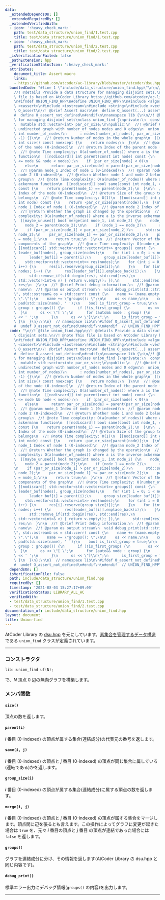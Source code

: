 ```yaml
---
data:
  _extendedDependsOn: []
  _extendedRequiredBy: []
  _extendedVerifiedWith:
  - icon: ':heavy_check_mark:'
    path: test/data_structure/union_find/1.test.cpp
    title: test/data_structure/union_find/1.test.cpp
  - icon: ':heavy_check_mark:'
    path: test/data_structure/union_find/2.test.cpp
    title: test/data_structure/union_find/2.test.cpp
  _isVerificationFailed: false
  _pathExtension: hpp
  _verificationStatusIcon: ':heavy_check_mark:'
  attributes:
    document_title: Assert macro
    links:
    - https://github.com/atcoder/ac-library/blob/master/atcoder/dsu.hpp
  bundledCode: "#line 1 \"include/data_structure/union_find.hpp\"\n\n//! @file union_find.hpp\n\
    //! @details Provide a data structure for managing disjoint sets.\n//! @note This\
    \ file is based on AtCoder Library https://github.com/atcoder/ac-library/blob/master/atcoder/dsu.hpp\n\
    \n#ifndef UNION_FIND_HPP\n#define UNION_FIND_HPP\n\n#include <algorithm>\n#include\
    \ <cassert>\n#include <iostream>\n#include <string>\n#include <vector>\n\n#ifndef\
    \ O_assert\n//! @brief Assert macro\n#  define O_assert(...) assert(__VA_ARGS__)\n\
    #  define O_assert_not_defined\n#endif\n\nnamespace lib {\n\n//! @brief Data structure\
    \ for managing disjoint sets\nclass union_find {\nprivate:\n  const int nodes;\n\
    \  mutable std::vector<int> par_or_size;\n\npublic:\n  //! @brief Construct an\
    \ undirected graph with number_of_nodes nodes and 0 edges\n  union_find(const\
    \ int number_of_nodes)\n      : nodes(number_of_nodes), par_or_size(number_of_nodes,\
    \ -1) {}\n\n  //! @return Number of nodes in the whole graph\n  [[nodiscard]]\
    \ int size() const noexcept {\n    return nodes;\n  }\n\n  //! @param node Index\
    \ of the node (0-indexed)\n  //! @return Index of the parent node (0-indexed)\n\
    \  //! @note Time complexity: O(a(number_of_nodes)) where a is the inverse ackermann\
    \ function\n  [[nodiscard]] int parent(const int node) const {\n    O_assert(0\
    \ <= node && node < nodes);\n    if (par_or_size[node] < 0)\n      return node;\n\
    \    else\n      return par_or_size[node] = parent(par_or_size[node]);\n  }\n\n\
    \  //! @param node_1 Index of node 1 (0-indexed)\n  //! @param node_2 Index of\
    \ node 2 (0-indexed)\n  //! @return Whether node 1 and node 2 belong to the same\
    \ group\n  //! @note Time complexity: O(a(number_of_nodes)) where a is the inverse\
    \ ackermann function\n  [[nodiscard]] bool same(const int node_1, const int node_2)\
    \ const {\n    return parent(node_1) == parent(node_2);\n  }\n\n  //! @param node\
    \ Index of the node (0-indexed)\n  //! @return Size of the group to which node\
    \ belongs\n  //! @note Time complexity: O(1)\n  [[nodiscard]] int group_size(const\
    \ int node) const {\n    return -par_or_size[parent(node)];\n  }\n\n  //! @param\
    \ node_1 Index of node 1 (0-indexed)\n  //! @param node_2 Index of node 2 (0-indexed)\n\
    \  //! @return Whether the graph is changed by the operation\n  //! @note Time\
    \ complexity: O(a(number_of_nodes)) where a is the inverse ackermann function\n\
    \  [[maybe_unused]] bool merge(int node_1, int node_2) {\n    node_1 = parent(node_1);\n\
    \    node_2 = parent(node_2);\n\n    if (node_1 == node_2)\n      return false;\n\
    \n    if (par_or_size[node_1] > par_or_size[node_2])\n      std::swap(node_1,\
    \ node_2);\n    par_or_size[node_1] += par_or_size[node_2];\n    par_or_size[node_2]\
    \ = node_1;\n\n    return true;\n  }\n\n  //! @return Vector of the connected\
    \ components of the graph\n  //! @note Time complexity: O(number_of_nodes)\n \
    \ [[nodiscard]] std::vector<std::vector<int>> groups() const {\n    std::vector<int>\
    \ leader_buf(nodes), group_size(nodes);\n    for (int i = 0; i < nodes; i++) {\n\
    \      leader_buf[i] = parent(i);\n      group_size[leader_buf[i]]++;\n    }\n\
    \    std::vector<std::vector<int>> res(nodes);\n    for (int i = 0; i < nodes;\
    \ i++) {\n      res[i].reserve(group_size[i]);\n    }\n    for (int i = 0; i <\
    \ nodes; i++) {\n      res[leader_buf[i]].emplace_back(i);\n    }\n    res.erase(\n\
    \      std::remove_if(std::begin(res), std::end(res),\n                     [&](const\
    \ std::vector<int>& v) { return v.empty(); }),\n      std::end(res));\n    return\
    \ res;\n  }\n\n  //! @brief Print debug information.\n  //! @param name variable\
    \ name\n  //! @param os output stream\n  void debug_print(std::string name = \"\
    \", std::ostream& os = std::cerr) const {\n    name += (name.empty() ? \"\" :\
    \ \".\");\n    name += \"groups(): \";\n\n    os << name;\n\n    const std::string\
    \ pad(std::size(name), ' ');\n    bool is_first_group = true;\n\n    for (auto&&\
    \ group : groups()) {\n      if (!is_first_group) {\n        os << pad;\n    \
    \  }\n      os << \"[ \";\n      for (auto&& node : group) {\n        os << node\
    \ << ' ';\n      }\n      os << \"]\\n\";\n      is_first_group = false;\n   \
    \ }\n  }\n};\n\n}  // namespace lib\n\n#ifdef O_assert_not_defined\n#  undef O_assert\n\
    #  undef O_assert_not_defined\n#endif\n\n#endif  // UNION_FIND_HPP\n"
  code: "\n//! @file union_find.hpp\n//! @details Provide a data structure for managing\
    \ disjoint sets.\n//! @note This file is based on AtCoder Library https://github.com/atcoder/ac-library/blob/master/atcoder/dsu.hpp\n\
    \n#ifndef UNION_FIND_HPP\n#define UNION_FIND_HPP\n\n#include <algorithm>\n#include\
    \ <cassert>\n#include <iostream>\n#include <string>\n#include <vector>\n\n#ifndef\
    \ O_assert\n//! @brief Assert macro\n#  define O_assert(...) assert(__VA_ARGS__)\n\
    #  define O_assert_not_defined\n#endif\n\nnamespace lib {\n\n//! @brief Data structure\
    \ for managing disjoint sets\nclass union_find {\nprivate:\n  const int nodes;\n\
    \  mutable std::vector<int> par_or_size;\n\npublic:\n  //! @brief Construct an\
    \ undirected graph with number_of_nodes nodes and 0 edges\n  union_find(const\
    \ int number_of_nodes)\n      : nodes(number_of_nodes), par_or_size(number_of_nodes,\
    \ -1) {}\n\n  //! @return Number of nodes in the whole graph\n  [[nodiscard]]\
    \ int size() const noexcept {\n    return nodes;\n  }\n\n  //! @param node Index\
    \ of the node (0-indexed)\n  //! @return Index of the parent node (0-indexed)\n\
    \  //! @note Time complexity: O(a(number_of_nodes)) where a is the inverse ackermann\
    \ function\n  [[nodiscard]] int parent(const int node) const {\n    O_assert(0\
    \ <= node && node < nodes);\n    if (par_or_size[node] < 0)\n      return node;\n\
    \    else\n      return par_or_size[node] = parent(par_or_size[node]);\n  }\n\n\
    \  //! @param node_1 Index of node 1 (0-indexed)\n  //! @param node_2 Index of\
    \ node 2 (0-indexed)\n  //! @return Whether node 1 and node 2 belong to the same\
    \ group\n  //! @note Time complexity: O(a(number_of_nodes)) where a is the inverse\
    \ ackermann function\n  [[nodiscard]] bool same(const int node_1, const int node_2)\
    \ const {\n    return parent(node_1) == parent(node_2);\n  }\n\n  //! @param node\
    \ Index of the node (0-indexed)\n  //! @return Size of the group to which node\
    \ belongs\n  //! @note Time complexity: O(1)\n  [[nodiscard]] int group_size(const\
    \ int node) const {\n    return -par_or_size[parent(node)];\n  }\n\n  //! @param\
    \ node_1 Index of node 1 (0-indexed)\n  //! @param node_2 Index of node 2 (0-indexed)\n\
    \  //! @return Whether the graph is changed by the operation\n  //! @note Time\
    \ complexity: O(a(number_of_nodes)) where a is the inverse ackermann function\n\
    \  [[maybe_unused]] bool merge(int node_1, int node_2) {\n    node_1 = parent(node_1);\n\
    \    node_2 = parent(node_2);\n\n    if (node_1 == node_2)\n      return false;\n\
    \n    if (par_or_size[node_1] > par_or_size[node_2])\n      std::swap(node_1,\
    \ node_2);\n    par_or_size[node_1] += par_or_size[node_2];\n    par_or_size[node_2]\
    \ = node_1;\n\n    return true;\n  }\n\n  //! @return Vector of the connected\
    \ components of the graph\n  //! @note Time complexity: O(number_of_nodes)\n \
    \ [[nodiscard]] std::vector<std::vector<int>> groups() const {\n    std::vector<int>\
    \ leader_buf(nodes), group_size(nodes);\n    for (int i = 0; i < nodes; i++) {\n\
    \      leader_buf[i] = parent(i);\n      group_size[leader_buf[i]]++;\n    }\n\
    \    std::vector<std::vector<int>> res(nodes);\n    for (int i = 0; i < nodes;\
    \ i++) {\n      res[i].reserve(group_size[i]);\n    }\n    for (int i = 0; i <\
    \ nodes; i++) {\n      res[leader_buf[i]].emplace_back(i);\n    }\n    res.erase(\n\
    \      std::remove_if(std::begin(res), std::end(res),\n                     [&](const\
    \ std::vector<int>& v) { return v.empty(); }),\n      std::end(res));\n    return\
    \ res;\n  }\n\n  //! @brief Print debug information.\n  //! @param name variable\
    \ name\n  //! @param os output stream\n  void debug_print(std::string name = \"\
    \", std::ostream& os = std::cerr) const {\n    name += (name.empty() ? \"\" :\
    \ \".\");\n    name += \"groups(): \";\n\n    os << name;\n\n    const std::string\
    \ pad(std::size(name), ' ');\n    bool is_first_group = true;\n\n    for (auto&&\
    \ group : groups()) {\n      if (!is_first_group) {\n        os << pad;\n    \
    \  }\n      os << \"[ \";\n      for (auto&& node : group) {\n        os << node\
    \ << ' ';\n      }\n      os << \"]\\n\";\n      is_first_group = false;\n   \
    \ }\n  }\n};\n\n}  // namespace lib\n\n#ifdef O_assert_not_defined\n#  undef O_assert\n\
    #  undef O_assert_not_defined\n#endif\n\n#endif  // UNION_FIND_HPP\n"
  dependsOn: []
  isVerificationFile: false
  path: include/data_structure/union_find.hpp
  requiredBy: []
  timestamp: '2021-08-03 15:27:17+09:00'
  verificationStatus: LIBRARY_ALL_AC
  verifiedWith:
  - test/data_structure/union_find/1.test.cpp
  - test/data_structure/union_find/2.test.cpp
documentation_of: include/data_structure/union_find.hpp
layout: document
title: Union-find
---
```


AtCoder Library の [dsu.hpp](https://github.com/atcoder/ac-library/blob/master/atcoder/dsu.hpp) を元にしています。[素集合を管理するデータ構造](https://ja.wikipedia.org/wiki/%E7%B4%A0%E9%9B%86%E5%90%88%E3%83%87%E3%83%BC%E3%82%BF%E6%A7%8B%E9%80%A0)である `union_find` クラスが定義されています。

---

### コンストラクタ

```cpp
lib::union_find uf(N);
```

で、$N$ 頂点 $0$ 辺の無向グラフを構築します。

### メンバ関数

#### `size()`

頂点の数を返します。

#### `parent(i)`

$i$ 番目 (0-indexed) の頂点が属する集合(連結成分)の代表元の番号を返します。

#### `same(i, j)`

$i$ 番目 (0-indexed) の頂点と $j$ 番目 (0-indexed) の頂点が同じ集合に属している(連結である)かを返します。

#### `group_size(i)`

$i$ 番目 (0-indexed) の頂点が属する集合(連結成分)に属する頂点の数を返します。

#### `merge(i, j)`

$i$ 番目 (0-indexed) の頂点と $j$ 番目 (0-indexed) の頂点が属する集合をマージします。頂点間に辺を張るとも言えます。この操作によってグラフに変更が起きた場合は `true` を、元々 $i$ 番目の頂点と $j$ 番目 の頂点が連結であった場合には `false` を返します。

#### `groups()`

グラフを連結成分に分け、その情報を返します(AtCoder Library の dsu.hpp と同じ内容です)。

#### `debug_print()`

標準エラー出力にデバッグ情報(`groups()` の内容)を出力します。

---
